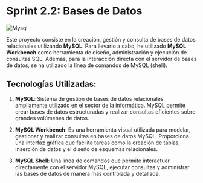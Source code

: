 # Sprint 2.2: Bases de Datos
![Mysql](https://pngimg.com/uploads/mysql/mysql_PNG31.png)

Este proyecto consiste en la creación, gestión y consulta de bases de datos relacionales utilizando **MySQL**. Para llevarlo a cabo, he utilizado **MySQL Workbench** como herramienta de diseño, administración y ejecución de consultas SQL. Además, para la interacción directa con el servidor de bases de datos, se ha utilizado la línea de comandos de MySQL (shell).

## Tecnologías Utilizadas:

1. **MySQL**: Sistema de gestión de bases de datos relacionales ampliamente utilizado en el sector de la informática. MySQL permite crear bases de datos estructuradas y realizar consultas eficientes sobre grandes volúmenes de datos.
   
2. **MySQL Workbench**: Es una herramienta visual utilizada para modelar, gestionar y realizar consultas en bases de datos MySQL. Proporciona una interfaz gráfica que facilita tareas como la creación de tablas, inserción de datos y el diseño de esquemas relacionales.

3. **MySQL Shell**: Una línea de comandos que permite interactuar directamente con el servidor MySQL, ejecutar consultas y administrar las bases de datos de manera más controlada y detallada.
